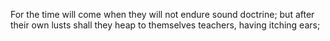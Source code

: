 For the time will come when they will not endure sound doctrine; but after their own lusts shall they heap to themselves teachers, having itching ears;
